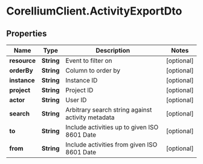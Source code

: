 # CorelliumClient.ActivityExportDto

## Properties

Name | Type | Description | Notes
------------ | ------------- | ------------- | -------------
**resource** | **String** | Event to filter on | [optional] 
**orderBy** | **String** | Column to order by | [optional] 
**instance** | **String** | Instance ID | [optional] 
**project** | **String** | Project ID | [optional] 
**actor** | **String** | User ID | [optional] 
**search** | **String** | Arbitrary search string against activity metadata | [optional] 
**to** | **String** | Include activities up to given ISO 8601 Date | [optional] 
**from** | **String** | Include activities from given ISO 8601 Date | [optional] 



